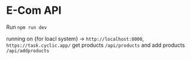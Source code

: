 # E-Com API

Run `npm run dev`

running on {for loacl system} -> `http://localhost:8000`,
`https://task.cyclic.app/`
get products `/api/products` and add products `/api/addproducts`
